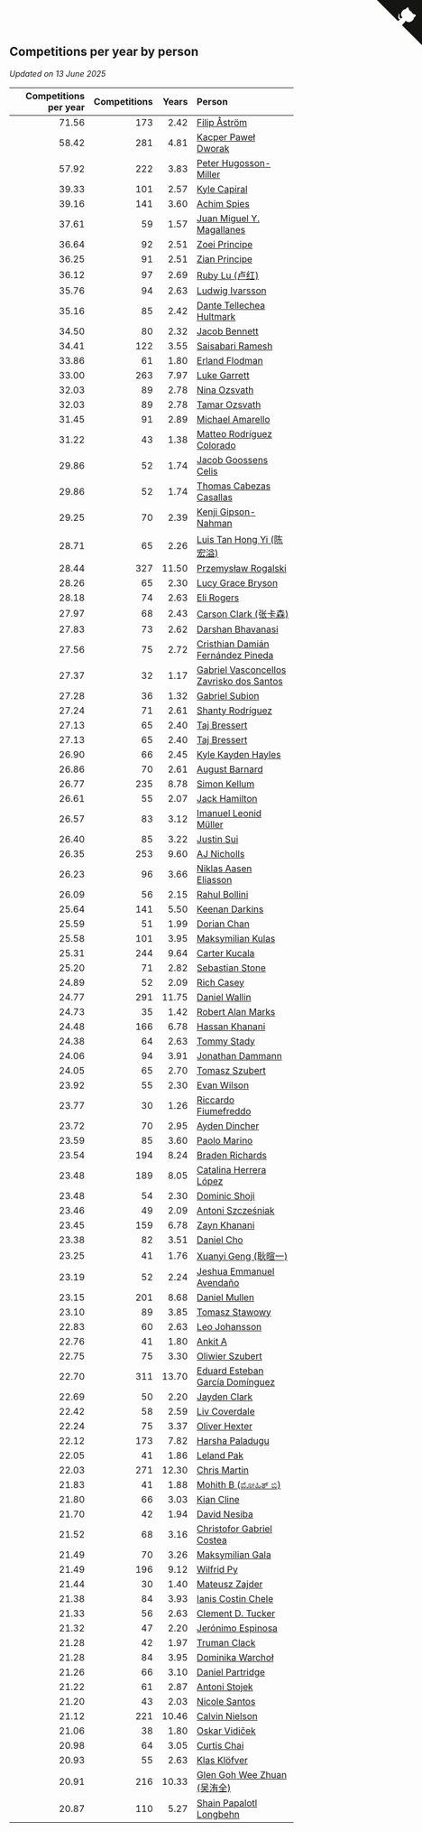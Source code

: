 ## Competitions per year by person

*Updated on 13 June 2025*

| Competitions per year | Competitions | Years | Person |
| ---: | ---: | ---: | :--- |
| 71.56 | 173 | 2.42 | [Filip Åström](https://www.worldcubeassociation.org/persons/2023ASTR01) |
| 58.42 | 281 | 4.81 | [Kacper Paweł Dworak](https://www.worldcubeassociation.org/persons/2020DWOR01) |
| 57.92 | 222 | 3.83 | [Peter Hugosson-Miller](https://www.worldcubeassociation.org/persons/2021HUGO01) |
| 39.33 | 101 | 2.57 | [Kyle Capiral](https://www.worldcubeassociation.org/persons/2022CAPI02) |
| 39.16 | 141 | 3.60 | [Achim Spies](https://www.worldcubeassociation.org/persons/2021SPIE01) |
| 37.61 | 59 | 1.57 | [Juan Miguel Y. Magallanes](https://www.worldcubeassociation.org/persons/2023MAGA09) |
| 36.64 | 92 | 2.51 | [Zoei Principe](https://www.worldcubeassociation.org/persons/2022PRIN09) |
| 36.25 | 91 | 2.51 | [Zian Principe](https://www.worldcubeassociation.org/persons/2022PRIN08) |
| 36.12 | 97 | 2.69 | [Ruby Lu (卢红)](https://www.worldcubeassociation.org/persons/2022LURU01) |
| 35.76 | 94 | 2.63 | [Ludwig Ivarsson](https://www.worldcubeassociation.org/persons/2022IVAR01) |
| 35.16 | 85 | 2.42 | [Dante Tellechea Hultmark](https://www.worldcubeassociation.org/persons/2023HULT01) |
| 34.50 | 80 | 2.32 | [Jacob Bennett](https://www.worldcubeassociation.org/persons/2023BENN04) |
| 34.41 | 122 | 3.55 | [Saisabari Ramesh](https://www.worldcubeassociation.org/persons/2021RAME01) |
| 33.86 | 61 | 1.80 | [Erland Flodman](https://www.worldcubeassociation.org/persons/2023FLOD01) |
| 33.00 | 263 | 7.97 | [Luke Garrett](https://www.worldcubeassociation.org/persons/2017GARR05) |
| 32.03 | 89 | 2.78 | [Nina Ozsvath](https://www.worldcubeassociation.org/persons/2022OZSV03) |
| 32.03 | 89 | 2.78 | [Tamar Ozsvath](https://www.worldcubeassociation.org/persons/2022OZSV04) |
| 31.45 | 91 | 2.89 | [Michael Amarello](https://www.worldcubeassociation.org/persons/2022AMAR09) |
| 31.22 | 43 | 1.38 | [Matteo Rodríguez Colorado](https://www.worldcubeassociation.org/persons/2024COLO04) |
| 29.86 | 52 | 1.74 | [Jacob Goossens Celis](https://www.worldcubeassociation.org/persons/2023CELI06) |
| 29.86 | 52 | 1.74 | [Thomas Cabezas Casallas](https://www.worldcubeassociation.org/persons/2023CASA08) |
| 29.25 | 70 | 2.39 | [Kenji Gipson-Nahman](https://www.worldcubeassociation.org/persons/2023GIPS01) |
| 28.71 | 65 | 2.26 | [Luis Tan Hong Yi (陈宏溢)](https://www.worldcubeassociation.org/persons/2023YILU01) |
| 28.44 | 327 | 11.50 | [Przemysław Rogalski](https://www.worldcubeassociation.org/persons/2013ROGA02) |
| 28.26 | 65 | 2.30 | [Lucy Grace Bryson](https://www.worldcubeassociation.org/persons/2023BRYS01) |
| 28.18 | 74 | 2.63 | [Eli Rogers](https://www.worldcubeassociation.org/persons/2022ROGE05) |
| 27.97 | 68 | 2.43 | [Carson Clark (张卡森)](https://www.worldcubeassociation.org/persons/2023CLAR02) |
| 27.83 | 73 | 2.62 | [Darshan Bhavanasi](https://www.worldcubeassociation.org/persons/2022BHAV01) |
| 27.56 | 75 | 2.72 | [Cristhian Damián Fernández Pineda](https://www.worldcubeassociation.org/persons/2022PINE05) |
| 27.37 | 32 | 1.17 | [Gabriel Vasconcellos Zavrisko dos Santos](https://www.worldcubeassociation.org/persons/2024SANT39) |
| 27.28 | 36 | 1.32 | [Gabriel Subion](https://www.worldcubeassociation.org/persons/2024SUBI01) |
| 27.24 | 71 | 2.61 | [Shanty Rodríguez](https://www.worldcubeassociation.org/persons/2022CUBI01) |
| 27.13 | 65 | 2.40 | [Taj Bressert](https://www.worldcubeassociation.org/persons/2023BRES01) |
| 27.13 | 65 | 2.40 | [Taj Bressert](https://www.worldcubeassociation.org/persons/2023BRES01) |
| 26.90 | 66 | 2.45 | [Kyle Kayden Hayles](https://www.worldcubeassociation.org/persons/2022HAYL02) |
| 26.86 | 70 | 2.61 | [August Barnard](https://www.worldcubeassociation.org/persons/2022BARN21) |
| 26.77 | 235 | 8.78 | [Simon Kellum](https://www.worldcubeassociation.org/persons/2016KELL12) |
| 26.61 | 55 | 2.07 | [Jack Hamilton](https://www.worldcubeassociation.org/persons/2023HAMI08) |
| 26.57 | 83 | 3.12 | [Imanuel Leonid Müller](https://www.worldcubeassociation.org/persons/2022MULL02) |
| 26.40 | 85 | 3.22 | [Justin Sui](https://www.worldcubeassociation.org/persons/2022SUIJ01) |
| 26.35 | 253 | 9.60 | [AJ Nicholls](https://www.worldcubeassociation.org/persons/2015NICH04) |
| 26.23 | 96 | 3.66 | [Niklas Aasen Eliasson](https://www.worldcubeassociation.org/persons/2021ELIA01) |
| 26.09 | 56 | 2.15 | [Rahul Bollini](https://www.worldcubeassociation.org/persons/2023BOLL01) |
| 25.64 | 141 | 5.50 | [Keenan Darkins](https://www.worldcubeassociation.org/persons/2019DARK02) |
| 25.59 | 51 | 1.99 | [Dorian Chan](https://www.worldcubeassociation.org/persons/2023DORI01) |
| 25.58 | 101 | 3.95 | [Maksymilian Kulas](https://www.worldcubeassociation.org/persons/2021KULA02) |
| 25.31 | 244 | 9.64 | [Carter Kucala](https://www.worldcubeassociation.org/persons/2015KUCA01) |
| 25.20 | 71 | 2.82 | [Sebastian Stone](https://www.worldcubeassociation.org/persons/2022STON09) |
| 24.89 | 52 | 2.09 | [Rich Casey](https://www.worldcubeassociation.org/persons/2023CASE06) |
| 24.77 | 291 | 11.75 | [Daniel Wallin](https://www.worldcubeassociation.org/persons/2013WALL03) |
| 24.73 | 35 | 1.42 | [Robert Alan Marks](https://www.worldcubeassociation.org/persons/2024MARK03) |
| 24.48 | 166 | 6.78 | [Hassan Khanani](https://www.worldcubeassociation.org/persons/2018KHAN26) |
| 24.38 | 64 | 2.63 | [Tommy Stady](https://www.worldcubeassociation.org/persons/2022STAD01) |
| 24.06 | 94 | 3.91 | [Jonathan Dammann](https://www.worldcubeassociation.org/persons/2021DAMM01) |
| 24.05 | 65 | 2.70 | [Tomasz Szubert](https://www.worldcubeassociation.org/persons/2022SZUB02) |
| 23.92 | 55 | 2.30 | [Evan Wilson](https://www.worldcubeassociation.org/persons/2023WILS11) |
| 23.77 | 30 | 1.26 | [Riccardo Fiumefreddo](https://www.worldcubeassociation.org/persons/2024RICC01) |
| 23.72 | 70 | 2.95 | [Ayden Dincher](https://www.worldcubeassociation.org/persons/2022DINC01) |
| 23.59 | 85 | 3.60 | [Paolo Marino](https://www.worldcubeassociation.org/persons/2021MARI04) |
| 23.54 | 194 | 8.24 | [Braden Richards](https://www.worldcubeassociation.org/persons/2017RICH02) |
| 23.48 | 189 | 8.05 | [Catalina Herrera López](https://www.worldcubeassociation.org/persons/2017LOPE31) |
| 23.48 | 54 | 2.30 | [Dominic Shoji](https://www.worldcubeassociation.org/persons/2023SHOJ01) |
| 23.46 | 49 | 2.09 | [Antoni Szcześniak](https://www.worldcubeassociation.org/persons/2023SZCZ04) |
| 23.45 | 159 | 6.78 | [Zayn Khanani](https://www.worldcubeassociation.org/persons/2018KHAN28) |
| 23.38 | 82 | 3.51 | [Daniel Cho](https://www.worldcubeassociation.org/persons/2021CHOD01) |
| 23.25 | 41 | 1.76 | [Xuanyi Geng (耿暄一)](https://www.worldcubeassociation.org/persons/2023GENG02) |
| 23.19 | 52 | 2.24 | [Jeshua Emmanuel Avendaño](https://www.worldcubeassociation.org/persons/2023AVEN01) |
| 23.15 | 201 | 8.68 | [Daniel Mullen](https://www.worldcubeassociation.org/persons/2016MULL04) |
| 23.10 | 89 | 3.85 | [Tomasz Stawowy](https://www.worldcubeassociation.org/persons/2021STAW01) |
| 22.83 | 60 | 2.63 | [Leo Johansson](https://www.worldcubeassociation.org/persons/2022JOHA08) |
| 22.76 | 41 | 1.80 | [Ankit A](https://www.worldcubeassociation.org/persons/2023AANK01) |
| 22.75 | 75 | 3.30 | [Oliwier Szubert](https://www.worldcubeassociation.org/persons/2022SZUB01) |
| 22.70 | 311 | 13.70 | [Eduard Esteban García Domínguez](https://www.worldcubeassociation.org/persons/2011EDUA01) |
| 22.69 | 50 | 2.20 | [Jayden Clark](https://www.worldcubeassociation.org/persons/2023CLAR13) |
| 22.42 | 58 | 2.59 | [Liv Coverdale](https://www.worldcubeassociation.org/persons/2022COVE02) |
| 22.24 | 75 | 3.37 | [Oliver Hexter](https://www.worldcubeassociation.org/persons/2022HEXT01) |
| 22.12 | 173 | 7.82 | [Harsha Paladugu](https://www.worldcubeassociation.org/persons/2017PALA08) |
| 22.05 | 41 | 1.86 | [Leland Pak](https://www.worldcubeassociation.org/persons/2023PAKL02) |
| 22.03 | 271 | 12.30 | [Chris Martin](https://www.worldcubeassociation.org/persons/2013MART03) |
| 21.83 | 41 | 1.88 | [Mohith B (ಮೋಹಿತ್ ಬಿ)](https://www.worldcubeassociation.org/persons/2023BMOH01) |
| 21.80 | 66 | 3.03 | [Kian Cline](https://www.worldcubeassociation.org/persons/2022CLIN01) |
| 21.70 | 42 | 1.94 | [David Nesiba](https://www.worldcubeassociation.org/persons/2023NESI01) |
| 21.52 | 68 | 3.16 | [Christofor Gabriel Costea](https://www.worldcubeassociation.org/persons/2022COST03) |
| 21.49 | 70 | 3.26 | [Maksymilian Gala](https://www.worldcubeassociation.org/persons/2022GALA01) |
| 21.49 | 196 | 9.12 | [Wilfrid Py](https://www.worldcubeassociation.org/persons/2016PYWI01) |
| 21.44 | 30 | 1.40 | [Mateusz Zajder](https://www.worldcubeassociation.org/persons/2024ZAJD01) |
| 21.38 | 84 | 3.93 | [Ianis Costin Chele](https://www.worldcubeassociation.org/persons/2021CHEL01) |
| 21.33 | 56 | 2.63 | [Clement D. Tucker](https://www.worldcubeassociation.org/persons/2022TUCK09) |
| 21.32 | 47 | 2.20 | [Jerónimo Espinosa](https://www.worldcubeassociation.org/persons/2023ESPI07) |
| 21.28 | 42 | 1.97 | [Truman Clack](https://www.worldcubeassociation.org/persons/2023CLAC02) |
| 21.28 | 84 | 3.95 | [Dominika Warchoł](https://www.worldcubeassociation.org/persons/2021WARC01) |
| 21.26 | 66 | 3.10 | [Daniel Partridge](https://www.worldcubeassociation.org/persons/2022PART02) |
| 21.22 | 61 | 2.87 | [Antoni Stojek](https://www.worldcubeassociation.org/persons/2022STOJ03) |
| 21.20 | 43 | 2.03 | [Nicole Santos](https://www.worldcubeassociation.org/persons/2023SANT45) |
| 21.12 | 221 | 10.46 | [Calvin Nielson](https://www.worldcubeassociation.org/persons/2014NIEL03) |
| 21.06 | 38 | 1.80 | [Oskar Vidiček](https://www.worldcubeassociation.org/persons/2023VIDI02) |
| 20.98 | 64 | 3.05 | [Curtis Chai](https://www.worldcubeassociation.org/persons/2022CHAI02) |
| 20.93 | 55 | 2.63 | [Klas Klöfver](https://www.worldcubeassociation.org/persons/2022KLOF01) |
| 20.91 | 216 | 10.33 | [Glen Goh Wee Zhuan (吴洧全)](https://www.worldcubeassociation.org/persons/2015ZHUA01) |
| 20.87 | 110 | 5.27 | [Shain Papalotl Longbehn](https://www.worldcubeassociation.org/persons/2020LONG05) |


<a href="https://github.com/jonatanklosko/wca_statistics" class="github-corner" aria-label="View source on Github"><svg width="80" height="80" viewBox="0 0 250 250" style="fill:#151513; color:#fff; position: absolute; top: 0; border: 0; right: 0;" aria-hidden="true"><path d="M0,0 L115,115 L130,115 L142,142 L250,250 L250,0 Z"></path><path d="M128.3,109.0 C113.8,99.7 119.0,89.6 119.0,89.6 C122.0,82.7 120.5,78.6 120.5,78.6 C119.2,72.0 123.4,76.3 123.4,76.3 C127.3,80.9 125.5,87.3 125.5,87.3 C122.9,97.6 130.6,101.9 134.4,103.2" fill="currentColor" style="transform-origin: 130px 106px;" class="octo-arm"></path><path d="M115.0,115.0 C114.9,115.1 118.7,116.5 119.8,115.4 L133.7,101.6 C136.9,99.2 139.9,98.4 142.2,98.6 C133.8,88.0 127.5,74.4 143.8,58.0 C148.5,53.4 154.0,51.2 159.7,51.0 C160.3,49.4 163.2,43.6 171.4,40.1 C171.4,40.1 176.1,42.5 178.8,56.2 C183.1,58.6 187.2,61.8 190.9,65.4 C194.5,69.0 197.7,73.2 200.1,77.6 C213.8,80.2 216.3,84.9 216.3,84.9 C212.7,93.1 206.9,96.0 205.4,96.6 C205.1,102.4 203.0,107.8 198.3,112.5 C181.9,128.9 168.3,122.5 157.7,114.1 C157.9,116.9 156.7,120.9 152.7,124.9 L141.0,136.5 C139.8,137.7 141.6,141.9 141.8,141.8 Z" fill="currentColor" class="octo-body"></path></svg></a><style>.github-corner:hover .octo-arm{animation:octocat-wave 560ms ease-in-out}@keyframes octocat-wave{0%,100%{transform:rotate(0)}20%,60%{transform:rotate(-25deg)}40%,80%{transform:rotate(10deg)}}@media (max-width:500px){.github-corner:hover .octo-arm{animation:none}.github-corner .octo-arm{animation:octocat-wave 560ms ease-in-out}}</style>
